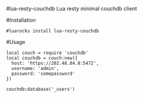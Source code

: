 #lua-resty-couchdb
Lua resty minimal couchdb client

#Installation
```
#luarocks install lua-resty-couchdb
```

#Usage
```
local couch = require 'couchdb'
local couchdb = couch:new({
  host: 'https://202.48.84.8:5472',
  username: 'admin',
  password: 'somepassword'
})

couchdb:database('_users')
```
